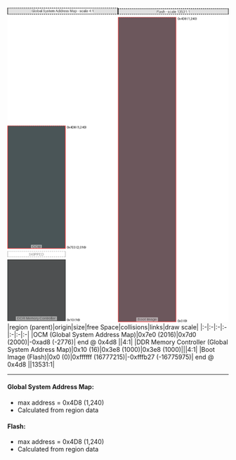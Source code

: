 ![memory map diagram](A7_region_exceeds_height-no_maxaddress_set_diagram.png)
|region (parent)|origin|size|free Space|collisions|links|draw scale|
|:-|:-|:-|:-|:-|:-|:-|
|<span style='color:(14, 29, 32)'>OCM (Global System Address Map)</span>|0x7e0 (2016)|0x7d0 (2000)|-0xad8 (-2776)| end @ 0x4d8 ||4:1|
|<span style='color:(20, 23, 24)'>DDR Memory Controller (Global System Address Map)</span>|0x10 (16)|0x3e8 (1000)|0x3e8 (1000)|||4:1|
|<span style='color:(60, 32, 38)'>Boot Image (Flash)</span>|0x0 (0)|0xffffff (16777215)|-0xfffb27 (-16775975)| end @ 0x4d8 ||13531:1|

---
#### Global System Address Map:
- max address = 0x4D8 (1,240)
- Calculated from region data
#### Flash:
- max address = 0x4D8 (1,240)
- Calculated from region data